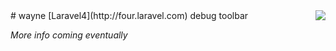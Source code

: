 <img align="right" src="http://i.imgur.com/ioms1mc.png">
# wayne
[Laravel4](http://four.laravel.com) debug toolbar

*More info coming eventually*

